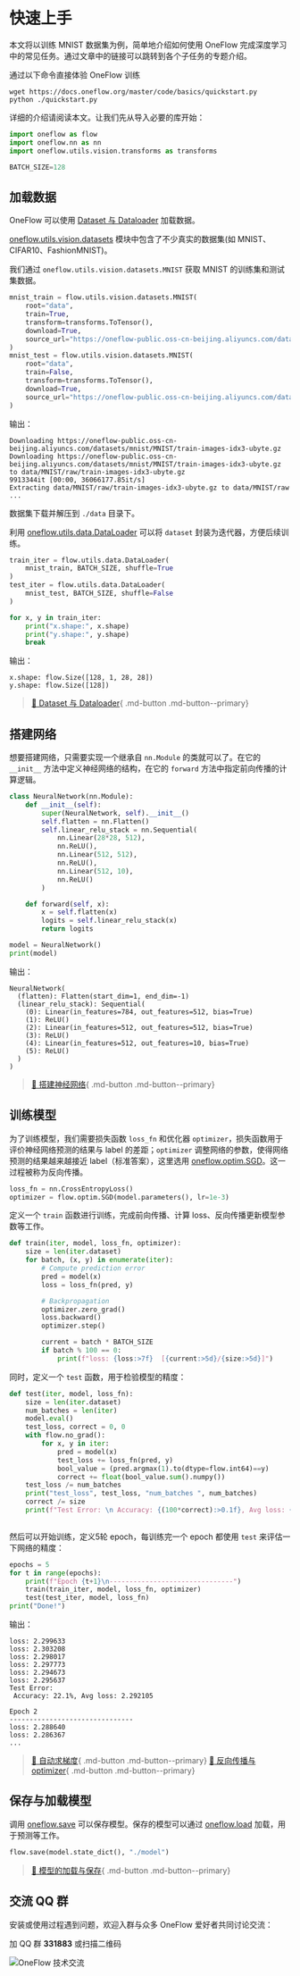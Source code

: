 # 快速上手

本文将以训练 MNIST 数据集为例，简单地介绍如何使用 OneFlow 完成深度学习中的常见任务。通过文章中的链接可以跳转到各个子任务的专题介绍。

通过以下命令直接体验 OneFlow 训练

```shell
wget https://docs.oneflow.org/master/code/basics/quickstart.py
python ./quickstart.py
```

详细的介绍请阅读本文。让我们先从导入必要的库开始：

```python
import oneflow as flow
import oneflow.nn as nn
import oneflow.utils.vision.transforms as transforms

BATCH_SIZE=128
```


## 加载数据

OneFlow 可以使用 [Dataset 与 Dataloader](./03_dataset_dataloader.md) 加载数据。

[oneflow.utils.vision.datasets](https://oneflow.readthedocs.io/en/master/utils.html#module-oneflow.utils.vision.datasets) 模块中包含了不少真实的数据集(如 MNIST、CIFAR10、FashionMNIST)。

我们通过 `oneflow.utils.vision.datasets.MNIST` 获取 MNIST 的训练集和测试集数据。

```python
mnist_train = flow.utils.vision.datasets.MNIST(
    root="data",
    train=True,
    transform=transforms.ToTensor(),
    download=True,
    source_url="https://oneflow-public.oss-cn-beijing.aliyuncs.com/datasets/mnist/MNIST/",
)
mnist_test = flow.utils.vision.datasets.MNIST(
    root="data",
    train=False,
    transform=transforms.ToTensor(),
    download=True,
    source_url="https://oneflow-public.oss-cn-beijing.aliyuncs.com/datasets/mnist/MNIST/",
)
```
输出：

```text
Downloading https://oneflow-public.oss-cn-beijing.aliyuncs.com/datasets/mnist/MNIST/train-images-idx3-ubyte.gz
Downloading https://oneflow-public.oss-cn-beijing.aliyuncs.com/datasets/mnist/MNIST/train-images-idx3-ubyte.gz to data/MNIST/raw/train-images-idx3-ubyte.gz
9913344it [00:00, 36066177.85it/s]
Extracting data/MNIST/raw/train-images-idx3-ubyte.gz to data/MNIST/raw
...
```

数据集下载并解压到 `./data` 目录下。

利用 [oneflow.utils.data.DataLoader](https://oneflow.readthedocs.io/en/master/utils.html#oneflow.utils.data.DataLoader) 可以将 `dataset` 封装为迭代器，方便后续训练。

```python
train_iter = flow.utils.data.DataLoader(
    mnist_train, BATCH_SIZE, shuffle=True
)
test_iter = flow.utils.data.DataLoader(
    mnist_test, BATCH_SIZE, shuffle=False
)

for x, y in train_iter:
    print("x.shape:", x.shape)
    print("y.shape:", y.shape)
    break
```

输出：

```text
x.shape: flow.Size([128, 1, 28, 28])
y.shape: flow.Size([128])
```
> [:link: Dataset 与 Dataloader](./03_dataset_dataloader.md){ .md-button .md-button--primary}

## 搭建网络

想要搭建网络，只需要实现一个继承自 `nn.Module` 的类就可以了。在它的 `__init__` 方法中定义神经网络的结构，在它的 `forward` 方法中指定前向传播的计算逻辑。

```python
class NeuralNetwork(nn.Module):
    def __init__(self):
        super(NeuralNetwork, self).__init__()
        self.flatten = nn.Flatten()
        self.linear_relu_stack = nn.Sequential(
            nn.Linear(28*28, 512),
            nn.ReLU(),
            nn.Linear(512, 512),
            nn.ReLU(),
            nn.Linear(512, 10),
            nn.ReLU()
        )

    def forward(self, x):
        x = self.flatten(x)
        logits = self.linear_relu_stack(x)
        return logits

model = NeuralNetwork()
print(model)
```

输出：

```text
NeuralNetwork(
  (flatten): Flatten(start_dim=1, end_dim=-1)
  (linear_relu_stack): Sequential(
    (0): Linear(in_features=784, out_features=512, bias=True)
    (1): ReLU()
    (2): Linear(in_features=512, out_features=512, bias=True)
    (3): ReLU()
    (4): Linear(in_features=512, out_features=10, bias=True)
    (5): ReLU()
  )
)
```

> [:link: 搭建神经网络](./04_build_network.md){ .md-button .md-button--primary}

## 训练模型

为了训练模型，我们需要损失函数 `loss_fn` 和优化器 `optimizer`，损失函数用于评价神经网络预测的结果与 label 的差距；`optimizer` 调整网络的参数，使得网络预测的结果越来越接近 label（标准答案），这里选用 [oneflow.optim.SGD](https://oneflow.readthedocs.io/en/master/optim.html?highlight=optim.SGD#oneflow.optim.SGD)。这一过程被称为反向传播。

```python
loss_fn = nn.CrossEntropyLoss()
optimizer = flow.optim.SGD(model.parameters(), lr=1e-3)
```

定义一个 `train` 函数进行训练，完成前向传播、计算 loss、反向传播更新模型参数等工作。

```python
def train(iter, model, loss_fn, optimizer):
    size = len(iter.dataset)
    for batch, (x, y) in enumerate(iter):
        # Compute prediction error
        pred = model(x)
        loss = loss_fn(pred, y)

        # Backpropagation
        optimizer.zero_grad()
        loss.backward()
        optimizer.step()

        current = batch * BATCH_SIZE
        if batch % 100 == 0:
            print(f"loss: {loss:>7f}  [{current:>5d}/{size:>5d}]")
```

同时，定义一个 `test` 函数，用于检验模型的精度：

```python
def test(iter, model, loss_fn):
    size = len(iter.dataset)
    num_batches = len(iter)
    model.eval()
    test_loss, correct = 0, 0
    with flow.no_grad():
        for x, y in iter:
            pred = model(x)
            test_loss += loss_fn(pred, y)
            bool_value = (pred.argmax(1).to(dtype=flow.int64)==y)
            correct += float(bool_value.sum().numpy())
    test_loss /= num_batches
    print("test_loss", test_loss, "num_batches ", num_batches)
    correct /= size
    print(f"Test Error: \n Accuracy: {(100*correct):>0.1f}, Avg loss: {test_loss:>8f}".format(correct,test_loss))
    
```

然后可以开始训练，定义5轮 epoch，每训练完一个 epoch 都使用 `test` 来评估一下网络的精度：

```python
epochs = 5
for t in range(epochs):
    print(f"Epoch {t+1}\n-------------------------------")
    train(train_iter, model, loss_fn, optimizer)
    test(test_iter, model, loss_fn)
print("Done!")
```

输出：

```text
loss: 2.299633
loss: 2.303208
loss: 2.298017
loss: 2.297773
loss: 2.294673
loss: 2.295637
Test Error:
 Accuracy: 22.1%, Avg loss: 2.292105

Epoch 2
-------------------------------
loss: 2.288640
loss: 2.286367
...
```
> [:link: 自动求梯度](./05_autograd.md){ .md-button .md-button--primary}
> [:link: 反向传播与 optimizer](./06_optimization.md){ .md-button .md-button--primary}

## 保存与加载模型

调用 [oneflow.save](https://oneflow.readthedocs.io/en/master/oneflow.html?highlight=oneflow.save#oneflow.save) 可以保存模型。保存的模型可以通过 [oneflow.load](https://oneflow.readthedocs.io/en/master/oneflow.html?highlight=oneflow.load#oneflow.load) 加载，用于预测等工作。

```python
flow.save(model.state_dict(), "./model")
```
> [:link: 模型的加载与保存](./07_model_load_save.md){ .md-button .md-button--primary}

## 交流 QQ 群

安装或使用过程遇到问题，欢迎入群与众多 OneFlow 爱好者共同讨论交流：

加 QQ 群 **331883** 或扫描二维码

![OneFlow 技术交流](./imgs/qq_group.png)
